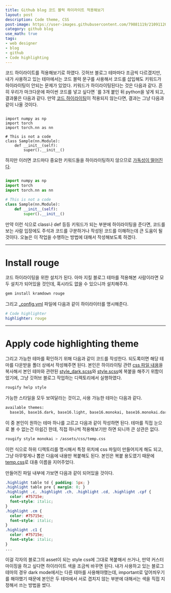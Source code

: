 ```yaml
---
title: Github blog 코드 블럭 하이라이트 적용해보기
layout: post
description: Code theme, CSS
post-image: https://user-images.githubusercontent.com/79881119/210911206-a918bb17-9774-41f2-80c2-c371706de58d.png
category: github blog
use_math: true
tags:
- web designer
- blog
- github
- Code highlighting
---
```


코드 하이라이트를 적용해보기로 하였다. 깃허브 블로그 테마마다 조금씩 다르겠지만, 내가 사용하고 있는 테마에서는 코드 블럭 문구를 사용해서 코드를 삽입해도 키워드가 하이라이팅이 안되는 문제가 있었다. 키워드가 하이라이팅된다는 것은 다음과 같다. 흔히 우리가 마크다운에 파이썬 코드를 넣고 싶다면 \`를 3개 붙인 뒤 python을 넣게 되고, 결과물은 다음과 같다. 만약 <U>코드 하이라이팅</U>이 적용되지 않는다면, 결과는 그냥 다음과 같이 나올 것이다.

```

import numpy as np
import torch
import torch.nn as nn

# This is not a code
class Sample(nn.Module):
    def __init__(self):
        super().__init__()

```

하지만 이러면 코드마다 중요한 키워드들을 하이라이팅하지 않으므로 <U>가독성이 떨어진다</U>.

```python

import numpy as np
import torch
import torch.nn as nn

# This is not a code
class Sample(nn.Module):
    def __init__(self):
        super().__init__()

```

만약 이런 식으로 class나 def 등등 키워드가 되는 부분에 하이라이팅을 준다면, 코드를 보는 사람 입장에도 주석과 코드를 구분하거나 작성된 코드를 이해하는데 큰 도움이 될 것이다. 오늘은 이 작업을 수행하는 방법에 대해서 작성해보도록 하겠다.

---

# Install rouge

코드 하이라이팅을 위한 설치가 된다. 아마 지킬 블로그 테마를 적용해본 사람이라면 모두 설치가 되어있을 것인데, 혹시라도 없을 수 있으니까 설치해주자.

```bash
gem install kramdown rouge
```

그리고 <U>_config.yml</U> 파일에 다음과 같이 하이라이터를 명시해준다.

```yaml
# Code highlighter
highlighter: rouge
```
---

# Apply code highlighting theme

그리고 가능한 테마를 확인하기 위해 다음과 같이 코드를 작성한다. 되도록이면 해당 테마를 다운받을 폴더 상에서 작성해주면 된다. 본인은 하이라이팅 관련 <U>css 파일 내용</U>을 복사해서 본인 테마와 관련된 <U>style_dark.scss</U>와 <U>style.scss</U>에 복붙을 해주기 위함이었기에, 그냥 깃허브 블로그 작업하는 디렉토리에서 실행하였다.

```bash
rougify help style
```

가능한 스타일을 모두 보여달라는 것이고, 사용 가능한 테마는 다음과 같다.

```bash
available themes:
  base16, base16.dark, base16.light, base16.monokai, base16.monokai.dark, base16.monokai.light, base16.solarized, base16.solarized.dark, base16.solarized.light, bw, colorful, github, gruvbox, gruvbox.dark, gruvbox.light, igorpro, magritte, molokai, monokai, monokai.sublime, pastie, thankful_eyes, tulip
```

이 중 본인이 원하는 테마 하나를 고르고 다음과 같이 작성하면 된다. 테마를 직접 눈으로 볼 수 없는건 아쉽긴 한데, 직접 하나씩 적용해보기만 하면 되니까 큰 상관은 없다.

```bash
rougify style monokai > /assets/css/temp.css
```

이런 식으로 하위 디렉토리를 명시해서 특정 위치에 css 파일이 만들어지게 해도 되고, 그냥 아무렇게나 뽑은 다음에 내용만 복붙해도 된다. 본인은 복붙 용도였기 때문에 <U>temp.css</U>로 대충 이름을 지어주었다.

만들어진 파일 내부에 가보면 다음과 같이 되어있을 것이다.

```css
.highlight table td { padding: 5px; }
.highlight table pre { margin: 0; }
.highlight .c, .highlight .ch, .highlight .cd, .highlight .cpf {
  color: #75715e;
  font-style: italic;
}
.highlight .cm {
  color: #75715e;
  font-style: italic;
}
.highlight .c1 {
  color: #75715e;
  font-style: italic;
}
...
```

이걸 각자의 블로그의 asset이 되는 style css에 그대로 복붙해서 쓰거나, 만약 커스터마이징을 하고 싶다면 하이라이트 색을 조금씩 바꾸면 된다. 내가 사용하고 있는 블로그 테마의 경우 dark mode에서는 다른 테마를 사용해야했는데, important로 덮어씌우기를 해야했기 때문에 본인은 두 테마에서 서로 겹치지 않는 부분에 대해서는 색을 직접 지정해서 쓰는 방법을 썼다.